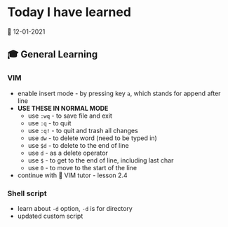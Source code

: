 # Today I have learned

:calendar: 12-01-2021

## :mortar_board: General Learning

### VIM

- enable insert mode - by pressing key `a`, which stands for append after line
- **USE THESE IN NORMAL MODE**
  - use `:wq` - to save file and exit
  - use `:q` - to quit
  - use `:q!` - to quit and trash all changes
  - use `dw` - to delete word (need to be typed in)
  - use `$d` - to delete to the end of line
  - use `d` - as a delete operator
  - use `$` - to get to the end of line, including last char
  - use `0` - to move to the start of the line
- continue with :book: VIM tutor - lesson 2.4

### Shell script

- learn about `-d` option, `-d` is for directory
- updated custom script